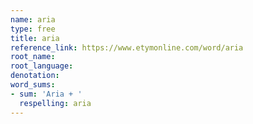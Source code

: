```yaml
---
name: aria
type: free
title: aria
reference_link: https://www.etymonline.com/word/aria
root_name: 
root_language: 
denotation: 
word_sums:
- sum: 'Aria + '
  respelling: aria
---
```


